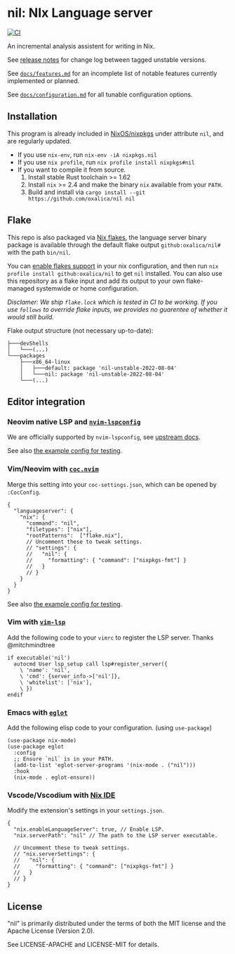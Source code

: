 # nil: NIx Language server

[![CI](https://github.com/oxalica/nil/actions/workflows/ci.yml/badge.svg)](https://github.com/oxalica/nil/actions/workflows/ci.yml)

An incremental analysis assistent for writing in Nix.

See [release notes][releases] for change log between tagged unstable versions.

See [`docs/features.md`](docs/features.md) for an incomplete list of notable features currently
implemented or planned.

See [`docs/configuration.md`](docs/configuration.md) for all tunable configuration options.

[releases]: https://github.com/oxalica/nil/releases

## Installation

This program is already included in [NixOS/nixpkgs][nixpkgs] under attribute `nil`,
and are regularly updated.

[nixpkgs]: https://github.com/NixOS/nixpkgs

- If you use `nix-env`, run `nix-env -iA nixpkgs.nil`
- If you use `nix profile`, run `nix profile install nixpkgs#nil`
- If you want to compile it from source.
  1. Install stable Rust toolchain >= 1.62
  1. Install `nix` >= 2.4 and make the binary `nix` available from your `PATH`.
  1. Build and install via `cargo install --git https://github.com/oxalica/nil nil`

## Flake

This repo is also packaged via [Nix flakes][nix-flakes], the language server binary package is
available through the default flake output `github:oxalica/nil#` with the path `bin/nil`.

You can [enable flakes support][nix-flakes-install] in your nix configuration, and then
run `nix profile install github:oxalica/nil` to get `nil` installed.
You can also use this repository as a flake input and add its output to your own flake-managed
systemwide or home configuration.

*Disclamer: We ship `flake.lock` which is tested in CI to be working. If you use `follows` to
override flake inputs, we provides no guarentee of whether it would still build.*

Flake output structure (not necessary up-to-date):
```
├───devShells
│   └───(...)
└───packages
    ├───x86_64-linux
    │   ├───default: package 'nil-unstable-2022-08-04'
    │   └───nil: package 'nil-unstable-2022-08-04'
    └───(...)
```

[nix-flakes]: https://nixos.wiki/wiki/Flakes
[nix-flakes-install]: https://nixos.wiki/wiki/Flakes#Installing_flakes

## Editor integration

### Neovim native LSP and [`nvim-lspconfig`]

[`nvim-lspconfig`]: https://github.com/neovim/nvim-lspconfig

We are officially supported by `nvim-lspconfig`, see [upstream docs](https://github.com/neovim/nvim-lspconfig/blob/0fafc3ef648bd612757630097c96b725a36a0476/doc/server_configurations.txt#nil_ls).

See also [the example config for testing](dev/neovim-lsp.nix).

### Vim/Neovim with [`coc.nvim`]

[`coc.nvim`]: https://github.com/neoclide/coc.nvim

Merge this setting into your `coc-settings.json`, which can be opened by `:CocConfig`.

```jsonc
{
  "languageserver": {
    "nix": {
      "command": "nil",
      "filetypes": ["nix"],
      "rootPatterns":  ["flake.nix"],
      // Uncomment these to tweak settings.
      // "settings": {
      //   "nil": {
      //     "formatting": { "command": ["nixpkgs-fmt"] }
      //   }
      // }
    }
  }
}
```

See also [the example config for testing](dev/vim-coc.nix).

### Vim with [`vim-lsp`]

[`vim-lsp`]: https://github.com/prabirshrestha/vim-lsp

Add the following code to your `vimrc` to register the LSP server.
Thanks @mitchmindtree

```vim
if executable('nil')
  autocmd User lsp_setup call lsp#register_server({
    \ 'name': 'nil',
    \ 'cmd': {server_info->['nil']},
    \ 'whitelist': ['nix'],
    \ })
endif
```

### Emacs with [`eglot`]

[`eglot`]: https://github.com/joaotavora/eglot

Add the following elisp code to your configuration. (using `use-package`)

```elisp
(use-package nix-mode)
(use-package eglot
  :config
  ;; Ensure `nil` is in your PATH.
  (add-to-list 'eglot-server-programs '(nix-mode . ("nil")))
  :hook
  (nix-mode . eglot-ensure))
```

### Vscode/Vscodium with [Nix IDE]

[Nix IDE]: https://github.com/nix-community/vscode-nix-ide

Modify the extension's settings in your `settings.json`.

```jsonc
{
  "nix.enableLanguageServer": true, // Enable LSP.
  "nix.serverPath": "nil" // The path to the LSP server executable.

  // Uncomment these to tweak settings.
  // "nix.serverSettings": {
  //   "nil": {
  //     "formatting": { "command": ["nixpkgs-fmt"] }
  //   }
  // }
}
```

## License

"nil" is primarily distributed under the terms of both the MIT
license and the Apache License (Version 2.0).

See LICENSE-APACHE and LICENSE-MIT for details.
